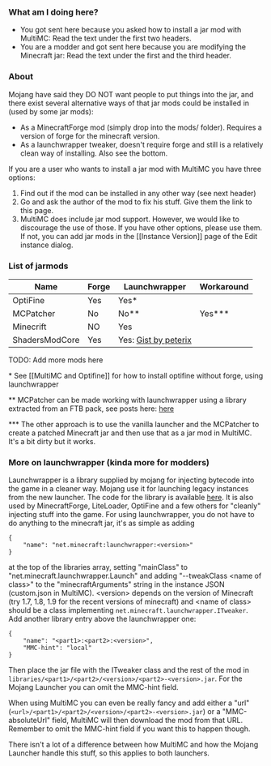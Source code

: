 ### What am I doing here?

* You got sent here because you asked how to install a jar mod with MultiMC: Read the text under the first two headers.
* You are a modder and got sent here because you are modifying the Minecraft jar: Read the text under the first and the third header.

### About

Mojang have said they DO NOT want people to put things into the jar, and there exist several alternative ways of that jar mods could be installed in (used by some jar mods):
* As a MinecraftForge mod (simply drop into the mods/ folder). Requires a version of forge for the minecraft version.
* As a launchwrapper tweaker, doesn't require forge and still is a relatively clean way of installing. Also see the bottom.

If you are a user who wants to install a jar mod with MultiMC you have three options:

1. Find out if the mod can be installed in any other way (see next header)
2. Go and ask the author of the mod to fix his stuff. Give them the link to this page.
4. MultiMC does include jar mod support. However, we would like to discourage the use of those. If you have other options, please use them. If not, you can add jar mods in the [[Instance Version]] page of the Edit instance dialog.

### List of jarmods

| Name      | Forge | Launchwrapper | Workaround |
| --------- | ----- | ------------- |------------|
| OptiFine  | Yes   | Yes*          |            |
| MCPatcher | No    | No**          | Yes***     |
| Minecrift | NO    | Yes        |            |
| ShadersModCore | Yes | Yes: [Gist by peterix](https://gist.github.com/peterix/a4f61bae356ca878a93f) | |

TODO: Add more mods here

\* See [[MultiMC and Optifine]] for how to install optifine without forge, using launchwrapper

\** MCPatcher can be made working with launchwrapper using a library extracted from an FTB pack, see posts here: [here](http://www.minecraftforum.net/topic/1000645-multimc-5-windows-linux-mac/page__st__4100)

\*** The other approach is to use the vanilla launcher and the MCPatcher to create a patched Minecraft jar and then use that as a jar mod in MultiMC. It's a bit dirty but it works.

### More on launchwrapper (kinda more for modders)

Launchwrapper is a library supplied by mojang for injecting bytecode into the game in a cleaner way. Mojang use it for launching legacy instances from the new launcher. The code for the library is available [here](https://github.com/Mojang/LegacyLauncher). It is also used by MinecraftForge, LiteLoader, OptiFine and a few others for "cleanly" injecting stuff into the game. For using launchwrapper, you do not have to do anything to the minecraft jar, it's as simple as adding

    {
        "name": "net.minecraft:launchwrapper:<version>"
    }

 at the top of the libraries array, setting "mainClass" to "net.minecraft.launchwrapper.Launch" and adding "--tweakClass &lt;name of class&gt;" to the "minecraftArguments" string in the instance JSON (custom.json in MultiMC). &lt;version&gt; depends on the version of Minecraft (try 1.7, 1.8, 1.9 for the recent versions of minecraft) and &lt;name of class&gt; should be a class implementing `net.minecraft.launchwrapper.ITweaker`. Add another library entry above the launchwrapper one:

    {
        "name": "<part1>:<part2>:<version>",
        "MMC-hint": "local"
    }

Then place the jar file with the ITweaker class and the rest of the mod in `libraries/<part1>/<part2>/<version>/<part2>-<version>.jar`. For the Mojang Launcher you can omit the MMC-hint field.

When using MultiMC you can even be really fancy and add either a "url" (`<url>/<part1>/<part2>/<version>/<part2>-<version>.jar`) or a "MMC-absoluteUrl" field, MultiMC will then download the mod from that URL. Remember to omit the MMC-hint field if you want this to happen though.

There isn't a lot of a difference between how MultiMC and how the Mojang Launcher handle this stuff, so this applies to both launchers.